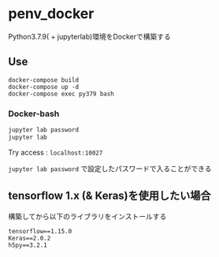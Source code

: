 # penv_docker

Python3.7.9( + jupyterlab)環境をDockerで構築する


## Use

```docker
docker-compose build
docker-compose up -d
docker-compose exec py379 bash
```

### Docker-bash

```bash
jupyter lab password
jupyter lab
```

Try access : `localhost:10027`

`jupyter lab password` で設定したパスワードで入ることができる

## tensorflow 1.x (& Keras)を使用したい場合

構築してから以下のライブラリをインストールする

```
tensorflow==1.15.0
Keras==2.0.2
h5py==3.2.1
```